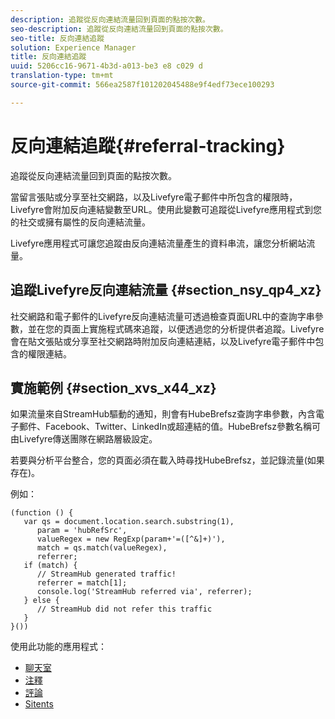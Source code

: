 ```yaml
---
description: 追蹤從反向連結流量回到頁面的點按次數。
seo-description: 追蹤從反向連結流量回到頁面的點按次數。
seo-title: 反向連結追蹤
solution: Experience Manager
title: 反向連結追蹤
uuid: 5206cc16-9671-4b3d-a013-be3 e8 c029 d
translation-type: tm+mt
source-git-commit: 566ea2587f101202045488e9f4edf73ece100293

---
```



# 反向連結追蹤{#referral-tracking}

追蹤從反向連結流量回到頁面的點按次數。

當留言張貼或分享至社交網路，以及Livefyre電子郵件中所包含的權限時，Livefyre會附加反向連結變數至URL。使用此變數可追蹤從Livefyre應用程式到您的社交或擁有屬性的反向連結流量。

Livefyre應用程式可讓您追蹤由反向連結流量產生的資料串流，讓您分析網站流量。

## 追蹤Livefyre反向連結流量 {#section_nsy_qp4_xz}

社交網路和電子郵件的Livefyre反向連結流量可透過檢查頁面URL中的查詢字串參數，並在您的頁面上實施程式碼來追蹤，以便透過您的分析提供者追蹤。Livefyre會在貼文張貼或分享至社交網路時附加反向連結連結，以及Livefyre電子郵件中包含的權限連結。

## 實施範例 {#section_xvs_x44_xz}

如果流量來自StreamHub驅動的通知，則會有HubeBrefsz查詢字串參數，內含電子郵件、Facebook、Twitter、LinkedIn或超連結的值。HubeBrefsz參數名稱可由Livefyre傳送團隊在網路層級設定。

若要與分析平台整合，您的頁面必須在載入時尋找HubeBrefsz，並記錄流量(如果存在)。

例如：

```
(function () { 
   var qs = document.location.search.substring(1), 
      param = 'hubRefSrc', 
      valueRegex = new RegExp(param+'=([^&]+)'), 
      match = qs.match(valueRegex), 
      referrer; 
   if (match) { 
      // StreamHub generated traffic! 
      referrer = match[1]; 
      console.log('StreamHub referred via', referrer); 
   } else { 
      // StreamHub did not refer this traffic 
   } 
}())
```

使用此功能的應用程式：

* [聊天室](/help/using/c-about-apps/c-chat-app/c-chat-app.md)
* [注釋](/help/using/c-about-apps/c-comments/c-comments.md)
* [評論](/help/using/c-about-apps/c-reviews-app/c-reviews-app.md)
* [Sitents](/help/using/c-about-apps/c-sidenotes-app/c-sidenotes-app.md)